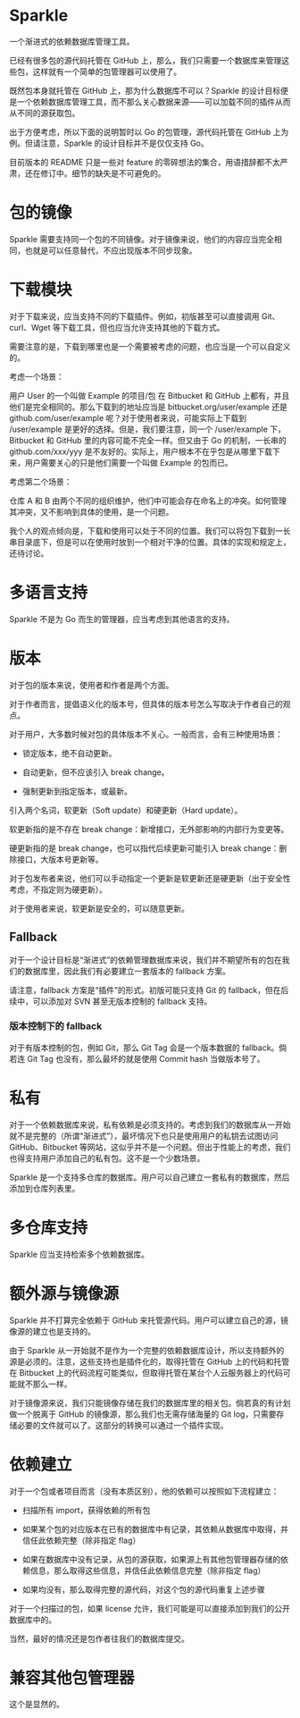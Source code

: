 # Sparkle

一个渐进式的依赖数据库管理工具。

已经有很多包的源代码托管在 GitHub 上，那么，我们只需要一个数据库来管理这些包，这样就有一个简单的包管理器可以使用了。

既然包本身就托管在 GitHub 上，那为什么数据库不可以？Sparkle 的设计目标便是一个依赖数据库管理工具，而不那么关心数据来源——可以加载不同的插件从而从不同的源获取包。

出于方便考虑，所以下面的说明暂时以 Go 的包管理，源代码托管在 GitHub 上为例。但请注意，Sparkle 的设计目标并不是仅仅支持 Go。

目前版本的 README 只是一些对 feature 的零碎想法的集合，用语措辞都不太严肃，还在修订中。细节的缺失是不可避免的。

# 包的镜像

Sparkle 需要支持同一个包的不同镜像。对于镜像来说，他们的内容应当完全相同，也就是可以任意替代，不应出现版本不同步现象。

# 下载模块

对于下载来说，应当支持不同的下载插件。例如，初版甚至可以直接调用 Git、curl、Wget 等下载工具，但也应当允许支持其他的下载方式。

需要注意的是，下载到哪里也是一个需要被考虑的问题，也应当是一个可以自定义的。

考虑一个场景：

用户 User 的一个叫做 Example 的项目/包 在 Bitbucket 和 GitHub 上都有，并且他们是完全相同的。那么下载到的地址应当是 bitbucket.org/user/example 还是 github.com/user/example 呢？对于使用者来说，可能实际上下载到 /user/example 是更好的选择。但是，我们要注意，同一个 /user/example 下，Bitbucket 和 GitHub 里的内容可能不完全一样。但又由于 Go 的机制，一长串的 github.com/xxx/yyy 是不友好的。实际上，用户根本不在乎包是从哪里下载下来，用户需要关心的只是他们需要一个叫做 Example 的包而已。

考虑第二个场景：

仓库 A 和 B 由两个不同的组织维护，他们中可能会存在命名上的冲突。如何管理其冲突，又不影响到具体的使用，是一个问题。


我个人的观点倾向是，下载和使用可以处于不同的位置。我们可以将包下载到一长串目录底下，但是可以在使用时放到一个相对干净的位置。具体的实现和规定上，还待讨论。

# 多语言支持

Sparkle 不是为 Go 而生的管理器，应当考虑到其他语言的支持。

# 版本

对于包的版本来说，使用者和作者是两个方面。

对于作者而言，提倡语义化的版本号，但具体的版本号怎么写取决于作者自己的观点。

对于用户，大多数时候对包的具体版本不关心。一般而言，会有三种使用场景：

- 锁定版本，绝不自动更新。

- 自动更新，但不应该引入 break change。

- 强制更新到指定版本，或最新。

引入两个名词，软更新（Soft update）和硬更新（Hard update）。

软更新指的是不存在 break change：新增接口，无外部影响的内部行为变更等。

硬更新指的是 break change，也可以指代后续更新可能引入 break change：删除接口，大版本号更新等。

对于包发布者来说，他们可以手动指定一个更新是软更新还是硬更新（出于安全性考虑，不指定则为硬更新）。

对于使用者来说，软更新是安全的，可以随意更新。

## Fallback

对于一个设计目标是“渐进式”的依赖管理数据库来说，我们并不期望所有的包在我们的数据库里，因此我们有必要建立一套版本的 fallback 方案。

请注意，fallback 方案是“插件”的形式。初版可能只支持 Git 的 fallback，但在后续中，可以添加对 SVN 甚至无版本控制的 fallback 支持。

### 版本控制下的 fallback

对于有版本控制的包，例如 Git，那么 Git Tag 会是一个版本数据的 fallback。倘若连 Git Tag 也没有，那么最坏的就是使用 Commit hash 当做版本号了。

# 私有

对于一个依赖数据库来说，私有依赖是必须支持的。考虑到我们的数据库从一开始就不是完整的（所谓“渐进式”），最坏情况下也只是使用用户的私钥去试图访问 GitHub、Bitbucket 等网站，这似乎并不是一个问题。但出于性能上的考虑，我们也得支持用户添加自己的私有包。这不是一个少数场景。

Sparkle 是一个支持多仓库的数据库。用户可以自己建立一套私有的数据库，然后添加到仓库列表里。

# 多仓库支持

Sparkle 应当支持检索多个依赖数据库。

# 额外源与镜像源

Sparkle 并不打算完全依赖于 GitHub 来托管源代码。用户可以建立自己的源，镜像源的建立也是支持的。

由于 Sparkle 从一开始就不是作为一个完整的依赖数据库设计，所以支持额外的源是必须的。注意，这些支持也是插件化的，取得托管在 GitHub 上的代码和托管在 Bitbucket 上的代码流程可能类似，但取得托管在某台个人云服务器上的代码可能就不那么一样。

对于镜像源来说，我们只能镜像存储在我们的数据库里的相关包。倘若真的有计划做一个脱离于 GitHub 的镜像源，那么我们也无需存储海量的 Git log，只需要存储必要的文件就可以了。这部分的转换可以通过一个插件实现。

# 依赖建立

对于一个包或者项目而言（没有本质区别），他的依赖可以按照如下流程建立：

- 扫描所有 import，获得依赖的所有包

- 如果某个包的对应版本在已有的数据库中有记录，其依赖从数据库中取得，并信任此依赖完整（除非指定 flag）

- 如果在数据库中没有记录，从包的源获取，如果源上有其他包管理器存储的依赖信息，那么取得这些信息，并信任此依赖信息完整（除非指定 flag）

- 如果均没有，那么取得完整的源代码，对这个包的源代码重复上述步骤

对于一个扫描过的包，如果 license 允许，我们可能是可以直接添加到我们的公开数据库中的。

当然，最好的情况还是包作者往我们的数据库提交。

# 兼容其他包管理器

这个是显然的。
